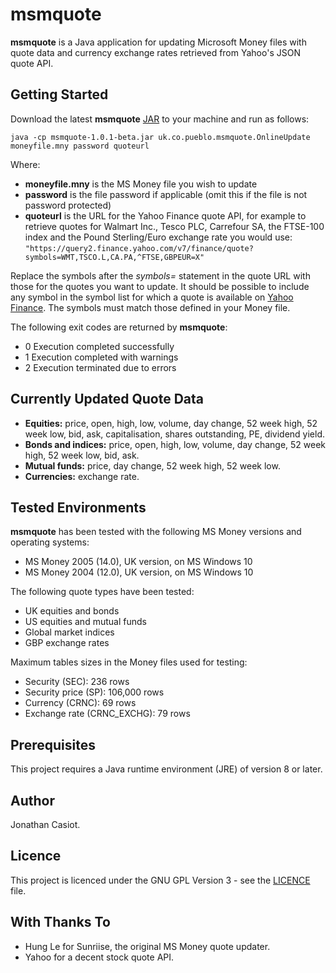 # msmquote
**msmquote** is a Java application for updating Microsoft Money files with quote data and currency exchange rates retrieved from Yahoo's JSON quote API.
## Getting Started
Download the latest **msmquote** [JAR](https://github.com/36bits/msmquote/releases) to your machine and run as follows:

`java -cp msmquote-1.0.1-beta.jar uk.co.pueblo.msmquote.OnlineUpdate moneyfile.mny password quoteurl`

Where:
* **moneyfile.mny** is the MS Money file you wish to update
* **password** is the file password if applicable (omit this if the file is not password protected)
* **quoteurl** is the URL for the Yahoo Finance quote API, for example to retrieve quotes for Walmart Inc., Tesco PLC, Carrefour SA, the FTSE-100 index and the Pound Sterling/Euro exchange rate you would use: `"https://query2.finance.yahoo.com/v7/finance/quote?symbols=WMT,TSCO.L,CA.PA,^FTSE,GBPEUR=X"`

Replace the symbols after the _symbols=_ statement in the quote URL with those for the quotes you want to update. It should be possible to include any symbol in the symbol list for which a quote is available on [Yahoo Finance](https://finance.yahoo.com/). The symbols must match those defined in your Money file.

The following exit codes are returned by **msmquote**:

* 0 Execution completed successfully
* 1 Execution completed with warnings
* 2 Execution terminated due to errors 

## Currently Updated Quote Data
* **Equities:** price, open, high, low, volume, day change, 52 week high, 52 week low, bid, ask, capitalisation, shares outstanding, PE, dividend yield.
* **Bonds and indices:** price, open, high, low, volume, day change, 52 week high, 52 week low, bid, ask.
* **Mutual funds:** price, day change, 52 week high, 52 week low.
* **Currencies:** exchange rate.

## Tested Environments
**msmquote** has been tested with the following MS Money versions and operating systems:
* MS Money 2005 (14.0), UK version, on MS Windows 10
* MS Money 2004 (12.0), UK version, on MS Windows 10

The following quote types have been tested:
* UK equities and bonds
* US equities and mutual funds
* Global market indices
* GBP exchange rates

Maximum tables sizes in the Money files used for testing:
* Security (SEC): 236 rows
* Security price (SP): 106,000 rows
* Currency (CRNC): 69 rows
* Exchange rate (CRNC_EXCHG): 79 rows

## Prerequisites
This project requires a Java runtime environment (JRE) of version 8 or later.
## Author
Jonathan Casiot.
## Licence
This project is licenced under the GNU GPL Version 3 - see the [LICENCE](./LICENSE) file.
## With Thanks To
* Hung Le for Sunriise, the original MS Money quote updater.
* Yahoo for a decent stock quote API.